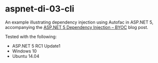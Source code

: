 # aspnet-di-03-cli

An example illustrating dependency injection using Autofac in ASP.NET 5, accompanying the [ASP.NET 5 Dependency Injection – BYOC](https://jeffogata.com/asp-net-5-dependency-injection-bring-your-own-container/) blog post.

Tested with the following:
* ASP.NET 5 RC1 Update1
* Windows 10
* Ubuntu 14.04
